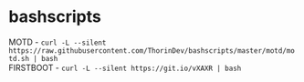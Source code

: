 # bashscripts
MOTD - `curl -L --silent https://raw.githubusercontent.com/ThorinDev/bashscripts/master/motd/motd.sh | bash`  
FIRSTBOOT - `curl -L --silent https://git.io/vXAXR | bash`
